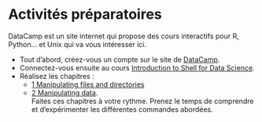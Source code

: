 # Activités préparatoires


DataCamp est un site internet qui propose des cours interactifs pour R, Python… et Unix qui va vous intéresser ici. 

- Tout d’abord, créez-vous un compte sur le site de [DataCamp](https://www.datacamp.com/).
- Connectez-vous ensuite au cours [Introduction to Shell for Data Science](https://www.datacamp.com/courses/introduction-to-shell-for-data-science).
- Réalisez les chapitres : 
	+ [1 Manipulating files and directories](https://campus.datacamp.com/courses/introduction-to-shell-for-data-science/manipulating-files-and-directories?ex=1) 
	+ [2 Manipulating data](https://campus.datacamp.com/courses/introduction-to-shell-for-data-science/manipulating-data?ex=1).  
	Faites ces chapitres à votre rythme. Prenez le temps de comprendre et d’expérimenter les différentes commandes abordées.



